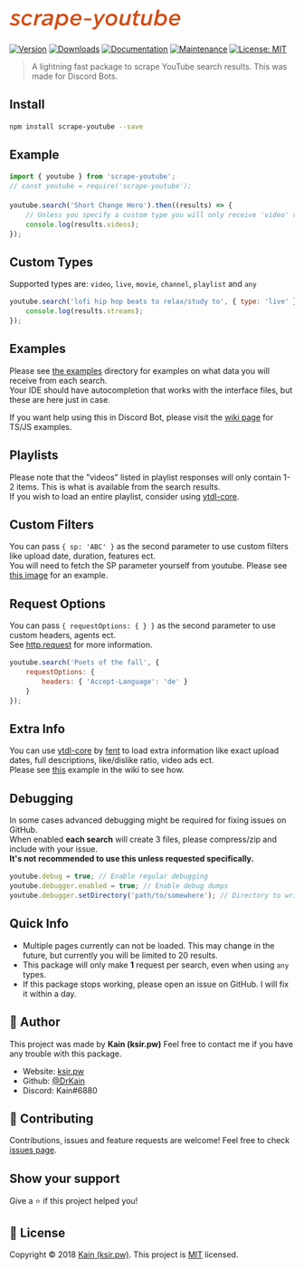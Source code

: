 # [![scrape-youtube](https://raw.githubusercontent.com/DrKain/scrape-youtube/master/text-logo.png)](#)

[![Version](https://img.shields.io/npm/v/scrape-youtube.svg)](https://www.npmjs.com/package/scrape-youtube)
[![Downloads](https://img.shields.io/npm/dt/scrape-youtube)](https://www.npmjs.com/package/scrape-youtube)
[![Documentation](https://img.shields.io/badge/documentation-yes-brightgreen.svg)](https://github.com/DrKain/scrape-youtube/wiki)
[![Maintenance](https://img.shields.io/badge/Maintained%3F-yes-green.svg)](https://github.com/DrKain/scrape-youtube/graphs/commit-activity)
[![License: MIT](https://img.shields.io/github/license/DrKain/scrape-youtube)](https://github.com/DrKain/scrape-youtube/blob/master/LICENSE)

> A lightning fast package to scrape YouTube search results. This was made for Discord Bots.

## Install

```sh
npm install scrape-youtube --save
```

## Example

```javascript
import { youtube } from 'scrape-youtube';
// const youtube = require('scrape-youtube');

youtube.search('Short Change Hero').then((results) => {
    // Unless you specify a custom type you will only receive 'video' results
    console.log(results.videos);
});
```

## Custom Types

Supported types are: `video`, `live`, `movie`, `channel`, `playlist` and `any`

```javascript
youtube.search('lofi hip hop beats to relax/study to', { type: 'live' }).then((results) => {
    console.log(results.streams);
});
```

## Examples

Please see [the examples](https://github.com/DrKain/scrape-youtube/tree/master/examples) directory for examples on what data you will receive from each search.  
Your IDE should have autocompletion that works with the interface files, but these are here just in case.

If you want help using this in Discord Bot, please visit the [wiki page](https://github.com/DrKain/scrape-youtube/wiki/Discord-Bot) for TS/JS examples.

## Playlists

Please note that the "videos" listed in playlist responses will only contain 1-2 items. This is what is available from the search results.  
If you wish to load an entire playlist, consider using [ytdl-core](https://npmjs.com/package/ytdl-core).

## Custom Filters

You can pass `{ sp: 'ABC' }` as the second parameter to use custom filters like upload date, duration, features ect.  
You will need to fetch the SP parameter yourself from youtube. Please see [this image](https://i.imgur.com/9WHMvkI.png) for an example.

## Request Options

You can pass `{ requestOptions: { } }` as the second parameter to use custom headers, agents ect.  
See [http.request](https://nodejs.org/api/http.html#http_http_request_options_callback) for more information.

```js
youtube.search('Poets of the fall', {
    requestOptions: {
        headers: { 'Accept-Language': 'de' }
    }
});
```

## Extra Info

You can use [ytdl-core](https://github.com/fent/node-ytdl-core) by [fent](https://github.com/fent) to load extra information like exact upload dates,
full descriptions, like/dislike ratio, video ads ect.  
Please see [this](https://github.com/DrKain/scrape-youtube/wiki/Extra-Info) example in the wiki to see how.

## Debugging

In some cases advanced debugging might be required for fixing issues on GitHub.  
When enabled **each search** will create 3 files, please compress/zip and include with your issue.  
**It's not recommended to use this unless requested specifically.**

```javascript
youtube.debug = true; // Enable regular debugging
youtube.debugger.enabled = true; // Enable debug dumps
youtube.debugger.setDirectory('path/to/somewhere'); // Directory to write the dumps
```

## Quick Info

-   Multiple pages currently can not be loaded. This may change in the future, but currently you will be limited to 20 results.
-   This package will only make **1** request per search, even when using `any` types.
-   If this package stops working, please open an issue on GitHub. I will fix it within a day.

## 👤 Author

This project was made by **Kain (ksir.pw)**
Feel free to contact me if you have any trouble with this package.

-   Website: [ksir.pw](https://ksir.pw)
-   Github: [@DrKain](https://github.com/DrKain)
-   Discord: Kain#6880

## 🤝 Contributing

Contributions, issues and feature requests are welcome!
Feel free to check [issues page](https://github.com/DrKain/scrape-youtube/issues).

## Show your support

Give a ⭐️ if this project helped you!

## 📝 License

Copyright © 2018 [Kain (ksir.pw)](https://github.com/DrKain).
This project is [MIT](https://github.com/DrKain/scrape-youtube/blob/master/LICENSE) licensed.
